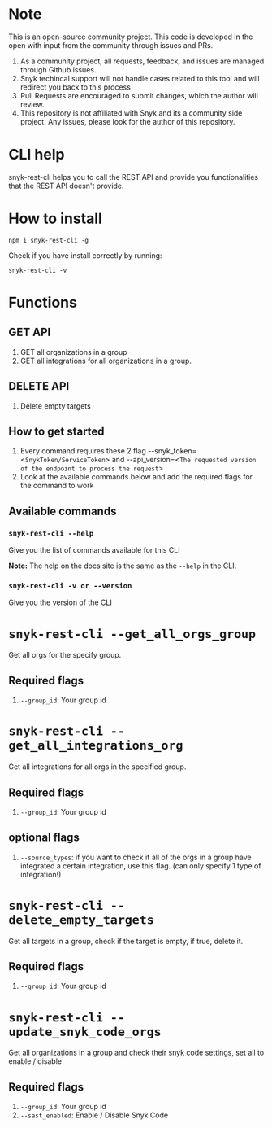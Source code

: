 # Note

This is an open-source community project. This code is developed in the open with input from the community through issues and PRs.

1. As a community project, all requests, feedback, and issues are managed through Github issues.
2. Snyk techincal support will not handle cases related to this tool and will redirect you back to this process
3. Pull Requests are encouraged to submit changes, which the author will review.
4. This repository is not affiliated with Snyk and its a community side project. Any issues, please look for the author of this repository.


# CLI help

snyk-rest-cli helps you to call the REST API and provide you functionalities that the REST API doesn't provide.

# How to install

`npm i snyk-rest-cli -g`

Check if you have install correctly by running:

`snyk-rest-cli -v`

# Functions

## GET API  

1. GET all organizations in a group
2. GET all integrations for all organizations in a group.

## DELETE API

1. Delete empty targets


## How to get started

1. Every command requires these 2 flag --snyk_token=<`SnykToken/ServiceToken`> and  --api_version=<`The requested version of the endpoint to process the request`>
2. Look at the available commands below and add the required flags for the command to work

## Available commands

### `snyk-rest-cli --help`

Give you the list of commands available for this CLI

**Note:** The help on the docs site is the same as the `--help` in the CLI.

### `snyk-rest-cli -v or --version`

Give you the version of the CLI

# `snyk-rest-cli --get_all_orgs_group`

Get all orgs for the specify group.

## Required flags

1. `--group_id`: Your group id

# `snyk-rest-cli --get_all_integrations_org`

Get all integrations for all orgs in the specified group.
## Required flags

1. `--group_id`: Your group id

## optional flags

1. `--source_types`: if you want to check if all of the orgs in a group have integrated a certain integration, use this flag. (can only specify 1 type of integration!)

# `snyk-rest-cli --delete_empty_targets`

Get all targets in a group, check if the target is empty, if true, delete it.

## Required flags

1. `--group_id`: Your group id

# `snyk-rest-cli --update_snyk_code_orgs`

Get all organizations in a group and check their snyk code settings, set all to enable / disable

## Required flags

1. `--group_id`: Your group id
2. `--sast_enabled`: Enable / Disable Snyk Code